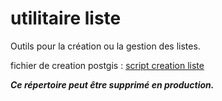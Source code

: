 # utilitaire liste

Outils pour la création ou la gestion des listes.

fichier de creation postgis :
[script creation liste](https://github.com/cnigfr/Reseaux-eaux/blob/main/Standard%20StaR-Eau/base%20postgis/utilitaire/script_creation_liste_valeurs.py)


***Ce répertoire peut être supprimé en production.***
